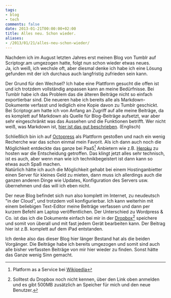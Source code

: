 ```yaml
---
tags:
- blog
- tech
comments: false
date: 2013-01-21T00:00:00+02:00
title: Alles neu. Schon wieder.
aliases:
- /2013/01/21/alles-neu-schon-wieder/
---
```


Nachdem ich im August letzten Jahres erst meinen Blog von Tumblr auf Scriptogr.am umgezogen hatte, folgt nun schon wieder etwas neues.  
Ja, ich weiß, ich wechsle oft, aber diesmal denke ich habe ich eine Lösung gefunden mit der ich durchaus auch langfristig zufrieden sein kann.

Der Grund für den Wechsel? Ich habe eine Plattform gesucht die offen ist und ich trotzdem vollständig anpassen kann an meine Bedürfnisse. Bei Tumblr habe ich das Problem das die älteren Beiträge nicht so einfach exportierbar sind. Die neueren habe ich bereits alle als Markdown-Dokumente verfasst und lediglich eine Kopie davon zu Tumblr geschickt. Bei Scriptogr.am hatte ich von Anfang an Zugriff auf alle meine Beiträge, da es komplett auf Markdown als Quelle für Blog-Beiträge aufsetzt, war aber sehr eingeschränkt was das Aussehen und die Funktionen betrifft. Wer nicht weiß, was Markdown ist, [hier ist das gut beschrieben](http://daringfireball.net/projects/markdown/basics). (Englisch)

Schließlich bin ich auf [Octopress](http://octopress.org) als Plattform gestoßen und nach ein wenig Recherche war das schon einmal mein Favorit. Als ich dann auch noch die Möglichkeit entdeckte das ganze bei PaaS[^1] Anbietern wie z.B. [Heroku](http://heroku.com) zu hosten war die Entscheidung getroffen. Das klingt jetzt alles sehr technisch, ist es auch, aber wenn man wie ich technikbegeistert ist dann kann so etwas auch Spaß machen.  
Natürlich hätte ich auch die Möglichkeit gehabt bei einem Hostinganbietter einen Server für kleines Geld zu mieten, dann muss ich allerdings auch die ganzen anderen Dinge wie Updates, Konfiguration des Servers usw. übernehmen und das will ich eben nicht.

Der neue Blog befindet sich nun also komplett im Internet, zu neudeutsch "in der Cloud", und trotzdem voll konfigurierbar. Ich kann weiterhin mit einem beliebigen Text-Editor meine Beiträge verfassen und dann per kurzem Befehl am Laptop veröffentlichen. Der Unterschied zu Wordpress & Co. ist das ich die Dokumente einfach bei mir in der [Dropbox](http://db.tt/pdRSrtO)[^2] speichere und somit von überall und mit fast jedem Gerät bearbeiten kann. Der Beitrag hier ist z.B. komplett auf dem iPad entstanden.

Ich denke also das dieser Blog hier länger Bestand hat als die beiden Vorgänger. Die Beiträge habe ich bereits umgezogen und somit sind auch alle bisher verfassten Beiträge von mir hier wieder zu finden. Sonst hätte das Ganze wenig Sinn gemacht.


[^1]: Platform as a Service bei [Wikipedia](https://de.wikipedia.org/wiki/Platform_as_a_Service)

[^2]: Solltest du Dropbox noch nicht kennen, über den Link oben anmelden und es gibt 500MB zusätzlich an Speicher für mich und den neue Benutzer.
